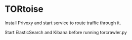 # TORtoise

Install Privoxy and start service to route traffic through it.

Start ElasticSearch and Kibana before running torcrawler.py

